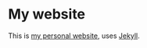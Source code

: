 # My website

This is [my personal website](https://ivadym.github.io/), uses [Jekyll](http://jekyllrb.com/).
